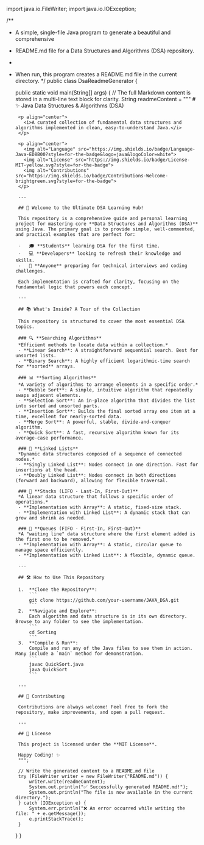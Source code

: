 import java.io.FileWriter;
import java.io.IOException;

/**
 * A simple, single-file Java program to generate a beautiful and comprehensive
 * README.md file for a Data Structures and Algorithms (DSA) repository.
 *
 * When run, this program creates a README.md file in the current directory.
 */
public class DsaReadmeGenerator {

    public static void main(String[] args) {
        // The full Markdown content is stored in a multi-line text block for clarity.
        String readmeContent = """
        # ✨ Java Data Structures & Algorithms (DSA)

        <p align="center">
          <i>A curated collection of fundamental data structures and algorithms implemented in clean, easy-to-understand Java.</i>
        </p>

        <p align="center">
          <img alt="Language" src="https://img.shields.io/badge/Language-Java-ED8B00?style=for-the-badge&logo=java&logoColor=white">
          <img alt="License" src="https://img.shields.io/badge/License-MIT-yellow.svg?style=for-the-badge">
          <img alt="Contributions" src="https://img.shields.io/badge/Contributions-Welcome-brightgreen.svg?style=for-the-badge">
        </p>

        ---

        ## 🚀 Welcome to the Ultimate DSA Learning Hub!

        This repository is a comprehensive guide and personal learning project for mastering core **Data Structures and Algorithms (DSA)** using Java. The primary goal is to provide simple, well-commented, and practical examples that are perfect for:

        -   🎓 **Students** learning DSA for the first time.
        -   💻 **Developers** looking to refresh their knowledge and skills.
        -   🎯 **Anyone** preparing for technical interviews and coding challenges.

        Each implementation is crafted for clarity, focusing on the fundamental logic that powers each concept.

        ---

        ## 📚 What's Inside? A Tour of the Collection

        This repository is structured to cover the most essential DSA topics.

        ### 🔍 **Searching Algorithms**
        *Efficient methods to locate data within a collection.*
        - **Linear Search**: A straightforward sequential search. Best for unsorted lists.
        - **Binary Search**: A highly efficient logarithmic-time search for **sorted** arrays.

        ### 📊 **Sorting Algorithms**
        *A variety of algorithms to arrange elements in a specific order.*
        - **Bubble Sort**: A simple, intuitive algorithm that repeatedly swaps adjacent elements.
        - **Selection Sort**: An in-place algorithm that divides the list into sorted and unsorted parts.
        - **Insertion Sort**: Builds the final sorted array one item at a time, excellent for nearly-sorted data.
        - **Merge Sort**: A powerful, stable, divide-and-conquer algorithm.
        - **Quick Sort**: A fast, recursive algorithm known for its average-case performance.

        ### 🔗 **Linked Lists**
        *Dynamic data structures composed of a sequence of connected nodes.*
        - **Singly Linked List**: Nodes connect in one direction. Fast for insertions at the head.
        - **Doubly Linked List**: Nodes connect in both directions (forward and backward), allowing for flexible traversal.

        ### 🥞 **Stacks (LIFO - Last-In, First-Out)**
        *A linear data structure that follows a specific order of operations.*
        - **Implementation with Array**: A static, fixed-size stack.
        - **Implementation with Linked List**: A dynamic stack that can grow and shrink as needed.

        ### 🚶 **Queues (FIFO - First-In, First-Out)**
        *A "waiting line" data structure where the first element added is the first one to be removed.*
        - **Implementation with Array**: A static, circular queue to manage space efficiently.
        - **Implementation with Linked List**: A flexible, dynamic queue.
        
        ---

        ## 🛠️ How to Use This Repository

        1.  **Clone the Repository**:
            ```
            git clone https://github.com/your-username/JAVA_DSA.git
            ```
        2.  **Navigate and Explore**:
            Each algorithm and data structure is in its own directory. Browse to any folder to see the implementation.
            ```
            cd Sorting
            ```
        3.  **Compile & Run**:
            Compile and run any of the Java files to see them in action. Many include a `main` method for demonstration.
            ```
            javac QuickSort.java
            java QuickSort
            ```

        ---
        
        ## 🤝 Contributing
        
        Contributions are always welcome! Feel free to fork the repository, make improvements, and open a pull request.
        
        ---
        
        ## 📄 License
        
        This project is licensed under the **MIT License**.
        
        Happy Coding! ✨
        """;

        // Write the generated content to a README.md file
        try (FileWriter writer = new FileWriter("README.md")) {
            writer.write(readmeContent);
            System.out.println("✅ Successfully generated README.md!");
            System.out.println("The file is now available in the current directory.");
        } catch (IOException e) {
            System.err.println("❌ An error occurred while writing the file: " + e.getMessage());
            e.printStackTrace();
        }
    }
}
